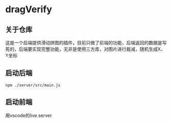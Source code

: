 # dragVerify
## 关于仓库
这是一个后端提供滑动拼图的插件，目前只做了前端的功能，后端返回的数据是写死的，后端要实现完整功能，无非是使用三方库，对图片进行裁减，随机生成X、Y坐标
## 启动后端
``` 
npm ./server/src/main.js
```
## 启动前端
用vscode的live server
